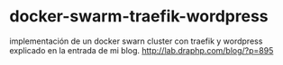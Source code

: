 # docker-swarm-traefik-wordpress
implementación de un docker swarn cluster con traefik y wordpress 
explicado en la entrada de mi blog. 
http://lab.draphp.com/blog/?p=895 
